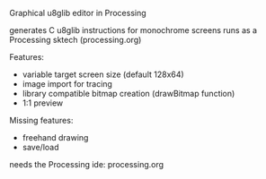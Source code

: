 Graphical u8glib editor in Processing

generates C u8glib instructions for monochrome screens
runs as a Processing sktech (processing.org)

Features:
- variable target screen size (default 128x64)
- image import for tracing
- library compatible bitmap creation (drawBitmap function)
- 1:1 preview

Missing features:
- freehand drawing
- save/load

needs the Processing ide: processing.org